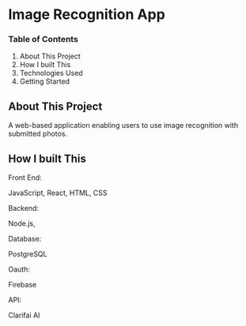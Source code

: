 # Image Recognition App

### Table of Contents

1. About This Project
2. How I built This
3. Technologies Used
4. Getting Started

## About This Project

A web-based application enabling users to use image recognition with submitted photos.

## How I built This

Front End:

JavaScript, React, HTML, CSS

Backend: 

Node.js, 

Database:

PostgreSQL

Oauth:

Firebase

API:

Clarifai AI




